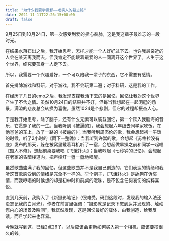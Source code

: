 ```yaml
---
title: "为什么我要学摄影——老实人的墓志铭"
date: 2021-11-11T22:26:15+08:00
draft: false
---
```


9月25日到10月24日，第一次感受到爱的撕心裂肺，这是我这辈子最难忘的一段时光。

在结果水落石出之后，我开始思考，怎样才能一个人好好过下去。也许我最亲近的人会在某天离我而去，但我肯定不能跟着最爱的人一同离开这个世界了。人生于这个世界，终究要孤身一人走下去。

所以，我需要一个兴趣爱好，一个可以陪我一辈子的东西，它不需要有感情。

首先排除游戏和科研，对于游戏，我不会玩第二遍；对于科研，这是我的工作。

在经历了几日的emo之后，我发现支撑我活下去的是回忆，回忆让我对这个世界产生了不舍之情。虽然10月24日的结果并不好，但每当我想起在一起闲逛的场景，满溢的悲哀总会转换为喜悦。虽然1024是个悲剧，但它的过程却振奋人心。

于是我开始思考，除了脑子，还有什么元素可以装载回忆，第一个跃入我脑海的音乐，它贯穿了我的一生。当我听到《被逼的》，我会想起六年级去同学家吃饭，在他爸爸的车上，放了一路的《被逼的》；当我听到周杰伦的歌，我会想起初一午饭的时候，听了2小时的《雨下一整晚》；当我听到许嵩的歌，会想起《苏格拉没有底》发布的那天，躲在被窝里戴着耳机听了一宿，会想起做早操之前和同学一起唱《毁人不倦》，想起前桌要我唱《飞蛾扑火》；当我哼起《七秒钟的记忆》，会想起在老家的昏暗楼道内，把声控灯一盏一盏地唱醒。

虽然歌曲盛满了我的回忆，但这些歌曲并不是我自己创造的，它们表达的情绪和我听这首歌感受到的情绪是完全不一样的。举个例子，《飞蛾扑火》是舔狗在诉哀情，而我哼唱的时候想的却是初中时和前桌的暧昧，是不包含任何哀伤的纯粹喜悦。

直到几天前，我购入了《新摄影笔记》（很难受，码到这段时，发现我的输入法还没忘记我的白月光），作者在前言里强调：“摄影就是记录下您到达并发现的、触动您内心的场景及瞬间“，我恍然发现，这是回忆最好的载体，由我创造，给我反馈，而且学起来也容易。

今晚就写到这，已经2点26了，以后应该会更新如何买入第一个相机，应该要攒很久的钱。



